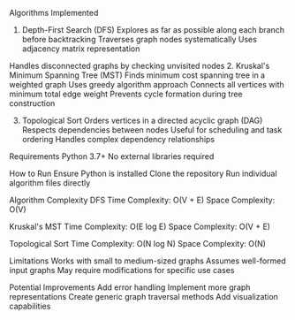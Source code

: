 Algorithms Implemented

1. Depth-First Search (DFS)
Explores as far as possible along each branch before backtracking
Traverses graph nodes systematically
Uses adjacency matrix representation

Handles disconnected graphs by checking unvisited nodes
2. Kruskal's Minimum Spanning Tree (MST)
Finds minimum cost spanning tree in a weighted graph
Uses greedy algorithm approach
Connects all vertices with minimum total edge weight
Prevents cycle formation during tree construction

3. Topological Sort
Orders vertices in a directed acyclic graph (DAG)
Respects dependencies between nodes
Useful for scheduling and task ordering
Handles complex dependency relationships

Requirements
Python 3.7+
No external libraries required

How to Run
Ensure Python is installed
Clone the repository
Run individual algorithm files directly

Algorithm Complexity
DFS
Time Complexity: O(V + E)
Space Complexity: O(V)

Kruskal's MST
Time Complexity: O(E log E)
Space Complexity: O(V + E)

Topological Sort
Time Complexity: O(N log N)
Space Complexity: O(N)

Limitations
Works with small to medium-sized graphs
Assumes well-formed input graphs
May require modifications for specific use cases

Potential Improvements
Add error handling
Implement more graph representations
Create generic graph traversal methods
Add visualization capabilities